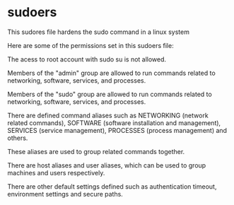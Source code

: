 # sudoers
This sudores file hardens the sudo command in a linux system

Here are some of the permissions set in this sudoers file:

The acess to root account with sudo su is not allowed.

Members of the "admin" group are allowed to run commands related to networking, software, services, and processes.

Members of the "sudo" group are allowed to run commands related to networking, software, services, and processes.

There are defined command aliases such as NETWORKING (network related commands), SOFTWARE (software installation and management), SERVICES (service management), PROCESSES (process management) and others.

These aliases are used to group related commands together.

There are host aliases and user aliases, which can be used to group machines and users respectively.

There are other default settings defined such as authentication timeout, environment settings and secure paths.

